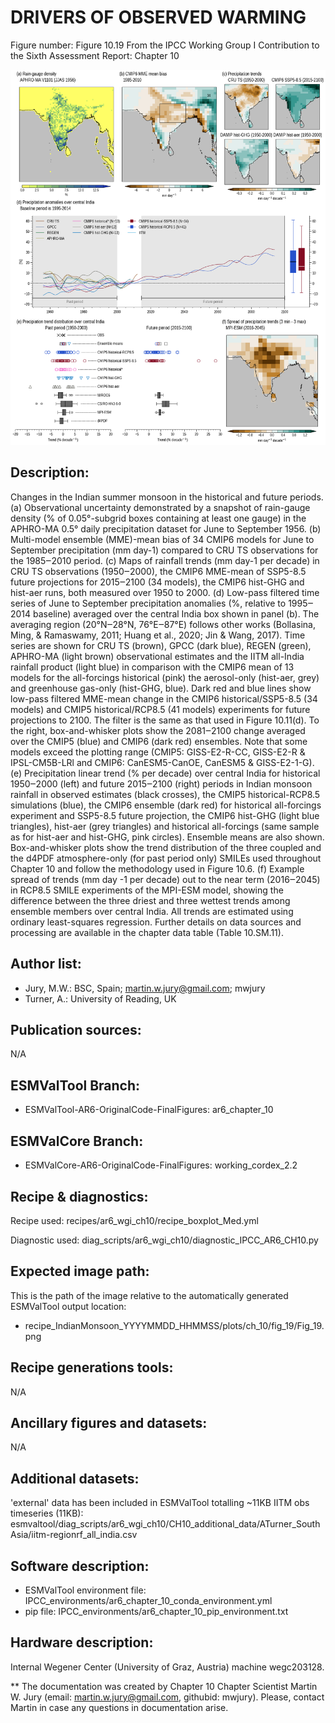 DRIVERS OF OBSERVED WARMING
============

Figure number: Figure 10.19
From the IPCC Working Group I Contribution to the Sixth Assessment Report: Chapter 10

![Figure 10.19](../images/ar6_wg1_chap10_figure10_19_Monsoon_India.png?raw=true)


Description:
------------
Changes in the Indian summer monsoon in the historical and future periods. (a) Observational uncertainty demonstrated by a snapshot of rain-gauge density (% of 0.05°-subgrid boxes containing at least one gauge) in the APHRO-MA 0.5° daily precipitation dataset for June to September 1956. (b) Multi-model ensemble (MME)-mean bias of 34 CMIP6 models for June to September precipitation (mm day-1) compared to CRU TS observations for the 1985‒2010 period. (c) Maps of rainfall trends (mm day-1 per decade) in CRU TS observations (1950‒2000), the CMIP6 MME-mean of SSP5-8.5 future projections for 2015‒2100 (34 models), the CMIP6 hist-GHG and hist-aer runs, both measured over 1950 to 2000. (d) Low-pass filtered time series of June to September precipitation anomalies (%, relative to 1995‒2014 baseline) averaged over the central India box shown in panel (b). The averaging region (20°N‒28°N, 76°E‒87°E) follows other works (Bollasina, Ming, & Ramaswamy, 2011; Huang et al., 2020; Jin & Wang, 2017). Time series are shown for CRU TS (brown), GPCC (dark blue), REGEN (green), APHRO-MA (light brown) observational estimates and the IITM all-India rainfall product (light blue) in comparison with the CMIP6 mean of 13 models for the all-forcings historical (pink) the aerosol-only (hist-aer, grey) and greenhouse gas-only (hist-GHG, blue). Dark red and blue lines show low-pass filtered MME-mean change in the CMIP6 historical/SSP5-8.5 (34 models) and CMIP5
historical/RCP8.5 (41 models) experiments for future projections to 2100. The filter is the same as that used in Figure 10.11(d). To the right, box-and-whisker plots show the 2081‒2100 change averaged over the CMIP5 (blue) and CMIP6 (dark red) ensembles. Note that some models exceed the plotting range (CMIP5: GISS-E2-R-CC, GISS-E2-R & IPSL-CM5B-LRl and CMIP6: CanESM5-CanOE, CanESM5 & GISS-E2-1-G). (e) Precipitation linear trend (% per decade) over central India for historical 1950‒2000 (left) and future 2015‒2100 (right) periods in Indian monsoon rainfall in observed estimates (black crosses), the CMIP5 historical-RCP8.5 simulations (blue), the CMIP6 ensemble (dark red) for historical all-forcings experiment and SSP5-8.5 future projection, the CMIP6 hist-GHG (light blue triangles), hist-aer (grey triangles) and historical all-forcings (same sample as for hist-aer and hist-GHG, pink circles). Ensemble means are also shown. Box-and-whisker plots show the trend distribution of the three coupled and the d4PDF atmosphere-only (for past period only) SMILEs used throughout Chapter 10 and follow the methodology used in Figure 10.6. (f) Example spread of trends (mm day -1 per decade) out to the near term (2016‒2045) in RCP8.5 SMILE experiments of the MPI-ESM model, showing the difference between the three driest and three wettest trends among ensemble members over central India. All trends are estimated using ordinary least-squares regression. Further details on data sources and processing are available in the chapter data table (Table 10.SM.11).


Author list:
------------
- Jury, M.W.: BSC, Spain; martin.w.jury@gmail.com; mwjury
- Turner, A.: University of Reading, UK


Publication sources:
--------------------
N/A


ESMValTool Branch:
------------------
- ESMValTool-AR6-OriginalCode-FinalFigures: ar6_chapter_10


ESMValCore Branch:
------------------
- ESMValCore-AR6-OriginalCode-FinalFigures: working_cordex_2.2


Recipe & diagnostics:
---------------------
Recipe used: recipes/ar6_wgi_ch10/recipe_boxplot_Med.yml

Diagnostic used: diag_scripts/ar6_wgi_ch10/diagnostic_IPCC_AR6_CH10.py


Expected image path:
--------------------
This is the path of the image relative to the automatically generated ESMValTool output location:
- recipe_IndianMonsoon_YYYYMMDD_HHMMSS/plots/ch_10/fig_19/Fig_19.png


Recipe generations tools:
-------------------------
N/A


Ancillary figures and datasets:
-------------------------------
N/A


Additional datasets:
--------------------
'external' data has been included in ESMValTool totalling ~11KB
IITM obs timeseries (11KB):
esmvaltool/diag_scripts/ar6_wgi_ch10/CH10_additional_data/ATurner_SouthAsia/iitm-regionrf_all_india.csv


Software description:
---------------------
- ESMValTool environment file: IPCC_environments/ar6_chapter_10_conda_environment.yml
- pip file: IPCC_environments/ar6_chapter_10_pip_environment.txt


Hardware description:
---------------------
Internal Wegener Center (University of Graz, Austria) machine wegc203128.

** The documentation was created by Chapter 10 Chapter Scientist Martin W. Jury (email: martin.w.jury@gmail.com, githubid: mwjury). Please, contact Martin in case any questions in documentation arise.